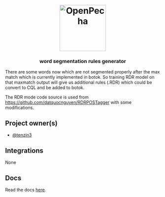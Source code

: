 
<h1 align="center">
  <br>
  <a href="https://openpecha.org"><img src="https://avatars.githubusercontent.com/u/82142807?s=400&u=19e108a15566f3a1449bafb03b8dd706a72aebcd&v=4" alt="OpenPecha" width="150"></a>
  <br>
</h1>

<!-- Replace with 1-sentence description about what this tool is or does.-->

<h3 align="center">word segmentation rules generator</h3>

There are some words now which are not segmented properly after the max match which is currently implemented in botok. So training RDR model on that maxmatch output will give us additional rules (.RDR) which could be convert to CQL and be added to botok.

The RDR mode code source is used from https://github.com/datquocnguyen/RDRPOSTagger with some modifications.

## Project owner(s)

<!-- Link to the repo owners' github profiles -->


- [@tenzin3](https://github.com/tenzin3)

## Integrations

<!-- Add any intregrations here or delete `- []()` and write None-->

None
## Docs

<!-- Update the link to the docs -->

Read the docs [here](https://wiki.openpecha.org/#/dev/coding-guidelines).
